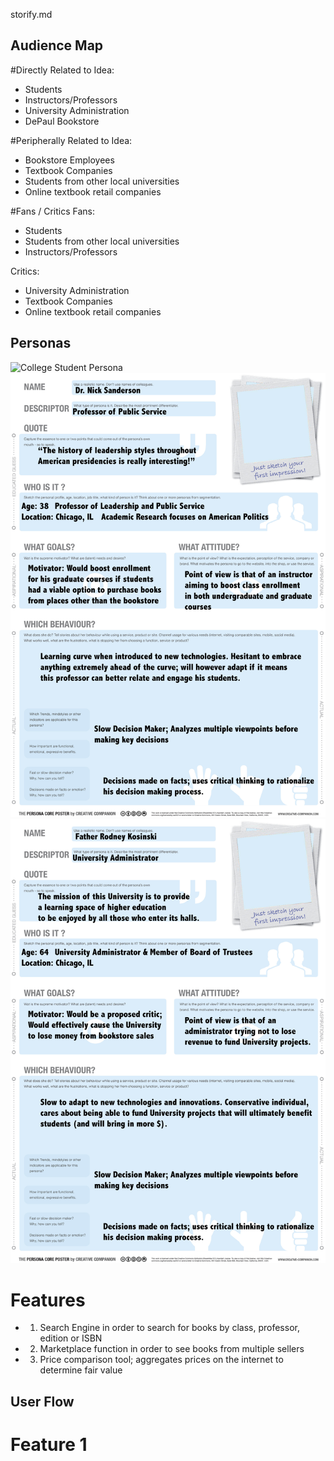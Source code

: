 storify.md

## Audience Map

#Directly Related to Idea:
- Students
- Instructors/Professors
- University Administration
- DePaul Bookstore

#Peripherally Related to Idea:
- Bookstore Employees
- Textbook Companies
- Students from other local universities
- Online textbook retail companies

#Fans / Critics
Fans:
- Students
- Students from other local universities
- Instructors/Professors

Critics:
- University Administration
- Textbook Companies
- Online textbook retail companies

## Personas
![College Student Persona](collegestudent.jpg)
![College Professor Persona](collegeprofessor.jpg)
![University Administrator](universityadministrator.jpg)

# Features
- 1) Search Engine in order to search for books by class, professor, edition or ISBN
- 2) Marketplace function in order to see books from multiple sellers
- 3) Price comparison tool; aggregates prices on the internet to determine fair value


## User Flow
# Feature 1
